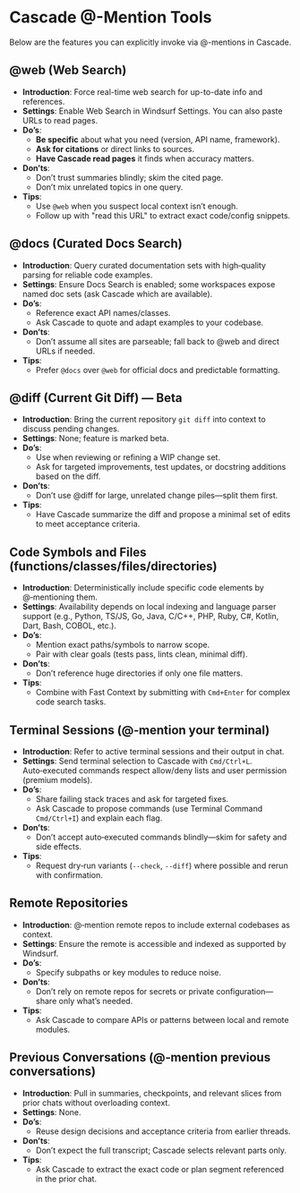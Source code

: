 # Cascade @-Mention Tools
Below are the features you can explicitly invoke via @-mentions in Cascade.

## @web (Web Search)
- **Introduction**: Force real-time web search for up-to-date info and references.
- **Settings**: Enable Web Search in Windsurf Settings. You can also paste URLs to read pages.
- **Do’s**:
  - **Be specific** about what you need (version, API name, framework).
  - **Ask for citations** or direct links to sources.
  - **Have Cascade read pages** it finds when accuracy matters.
- **Don’ts**:
  - Don’t trust summaries blindly; skim the cited page.
  - Don’t mix unrelated topics in one query.
- **Tips**:
  - Use `@web` when you suspect local context isn’t enough.
  - Follow up with "read this URL" to extract exact code/config snippets.

## @docs (Curated Docs Search)
- **Introduction**: Query curated documentation sets with high‑quality parsing for reliable code examples.
- **Settings**: Ensure Docs Search is enabled; some workspaces expose named doc sets (ask Cascade which are available).
- **Do’s**:
  - Reference exact API names/classes.
  - Ask Cascade to quote and adapt examples to your codebase.
- **Don’ts**:
  - Don’t assume all sites are parseable; fall back to @web and direct URLs if needed.
- **Tips**:
  - Prefer `@docs` over `@web` for official docs and predictable formatting.

## @diff (Current Git Diff) — Beta
- **Introduction**: Bring the current repository `git diff` into context to discuss pending changes.
- **Settings**: None; feature is marked beta.
- **Do’s**:
  - Use when reviewing or refining a WIP change set.
  - Ask for targeted improvements, test updates, or docstring additions based on the diff.
- **Don’ts**:
  - Don’t use @diff for large, unrelated change piles—split them first.
- **Tips**:
  - Have Cascade summarize the diff and propose a minimal set of edits to meet acceptance criteria.

## Code Symbols and Files (functions/classes/files/directories)
- **Introduction**: Deterministically include specific code elements by @‑mentioning them.
- **Settings**: Availability depends on local indexing and language parser support (e.g., Python, TS/JS, Go, Java, C/C++, PHP, Ruby, C#, Kotlin, Dart, Bash, COBOL, etc.).
- **Do’s**:
  - Mention exact paths/symbols to narrow scope.
  - Pair with clear goals (tests pass, lints clean, minimal diff).
- **Don’ts**:
  - Don’t reference huge directories if only one file matters.
- **Tips**:
  - Combine with Fast Context by submitting with `Cmd+Enter` for complex code search tasks.

## Terminal Sessions (@‑mention your terminal)
- **Introduction**: Refer to active terminal sessions and their output in chat.
- **Settings**: Send terminal selection to Cascade with `Cmd/Ctrl+L`. Auto‑executed commands respect allow/deny lists and user permission (premium models).
- **Do’s**:
  - Share failing stack traces and ask for targeted fixes.
  - Ask Cascade to propose commands (use Terminal Command `Cmd/Ctrl+I`) and explain each flag.
- **Don’ts**:
  - Don’t accept auto‑executed commands blindly—skim for safety and side effects.
- **Tips**:
  - Request dry‑run variants (`--check`, `--diff`) where possible and rerun with confirmation.

## Remote Repositories
- **Introduction**: @‑mention remote repos to include external codebases as context.
- **Settings**: Ensure the remote is accessible and indexed as supported by Windsurf.
- **Do’s**:
  - Specify subpaths or key modules to reduce noise.
- **Don’ts**:
  - Don’t rely on remote repos for secrets or private configuration—share only what’s needed.
- **Tips**:
  - Ask Cascade to compare APIs or patterns between local and remote modules.

## Previous Conversations (@‑mention previous conversations)
- **Introduction**: Pull in summaries, checkpoints, and relevant slices from prior chats without overloading context.
- **Settings**: None.
- **Do’s**:
  - Reuse design decisions and acceptance criteria from earlier threads.
- **Don’ts**:
  - Don’t expect the full transcript; Cascade selects relevant parts only.
- **Tips**:
  - Ask Cascade to extract the exact code or plan segment referenced in the prior chat.
